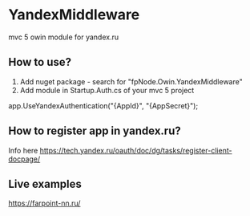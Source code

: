 YandexMiddleware
===================

mvc 5 owin module for yandex.ru

How to use?
-------------
1) Add nuget package - search for "fpNode.Owin.YandexMiddleware"
2) Add module in Startup.Auth.cs of your mvc 5 project

app.UseYandexAuthentication("{AppId}", "{AppSecret}");

How to register app in yandex.ru?
-------------
Info here https://tech.yandex.ru/oauth/doc/dg/tasks/register-client-docpage/

Live examples 
-------------
 https://farpoint-nn.ru/
